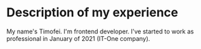  # Description of my experience

My name's Timofei. I'm frontend developer. I've started to work as professional in January of 2021 (IT-One company). 
